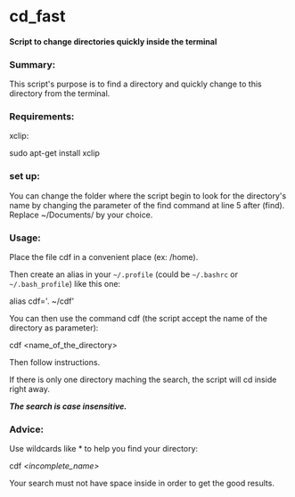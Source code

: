 # cd_fast

#### Script to change directories quickly inside the terminal

### Summary:

This script's purpose is to find a directory and quickly change to this
 directory from the terminal.
 
### Requirements:

xclip:

sudo apt-get install xclip

### set up:

You can change the folder where the script begin to look for the
 directory's name by changing the parameter of the find command at line
 5 after (find). Replace ~/Documents/ by your choice.

### Usage:

Place the file cdf in a convenient place (ex: /home).

Then create an alias in your ```~/.profile``` (could be ```~/.bashrc```
 or ```~/.bash_profile```) like this one:

alias cdf='. ~/cdf'

You can then use the command cdf (the script accept the name of the
 directory as parameter):

cdf \<name_of_the_directory\>

Then follow instructions.

If there is only one directory maching the search, the script will cd 
inside right away.

***The search is case insensitive.***

### Advice:

Use wildcards like * to help you find your directory:

cdf *\<incomplete_name\>*

Your search must not have space inside in order to get the good results.



